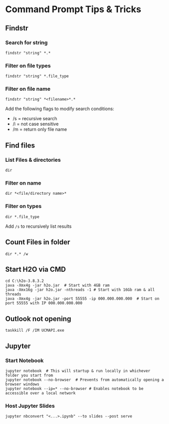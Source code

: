 # Command Prompt Tips & Tricks

## Findstr
### Search for string 
```BATCH
findstr "string" *.*
```

### Filter on file types
```BATCH
findstr "string" *.file_type
```

### Filter on file name
```BATCH
findstr "string" *<filename>*.*
```
Add the following flags to modify search conditions:
* /s = recursive search    
* /i = not case sensitive    
* /m = return only file name    


    

## Find files
### List Files & directories
```BATCH
dir
```

### Filter on name
```BATCH
dir *<file/directory name>*
```


### Filter on types
```BATCH
dir *.file_type
```
Add `/s` to recursively list results


## Count Files in folder
```BATCH
dir *.* /w
```


## Start H2O via CMD
```BATCH
cd C:\h2o-3.8.3.2
java -Xmx4g -jar h2o.jar  # Start with 4GB ram
java -Xmx16g -jar h2o.jar -nthreads -1 # Start with 16Gb ram & all threads
java -Xmx4g -jar h2o.jar -port 55555 -ip 000.000.000.000  # Start on port 55555 with IP 000.000.000.000
```


## Outlook not opening
```BATCH
taskkill /F /IM UCMAPI.exe
```

## Jupyter

### Start Notebook
```BATCH
jupyter notebook  # This will startup & run locally in whichever folder you start from
jupyter notebook --no-browser  # Prevents from automatically opening a browser windows
jupyter notebook --ip=* --no-browser # Enables notebook to be accessible over a local network
```


### Host Jupyter Slides
```BATCH
jupyter nbconvert "<...>.ipynb" --to slides --post serve
```